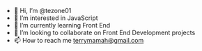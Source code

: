 - 👋 Hi, I’m @tezone01
- 👀 I’m interested in JavaScript
- 🌱 I’m currently learning Front End
- 💞️ I’m looking to collaborate on Front End Development projects
- 📫 How to reach me terrymamah@gmail.com

<!---
tezone01/tezone01 is a ✨ special ✨ repository because its `README.md` (this file) appears on your GitHub profile.
You can click the Preview link to take a look at your changes.
--->
